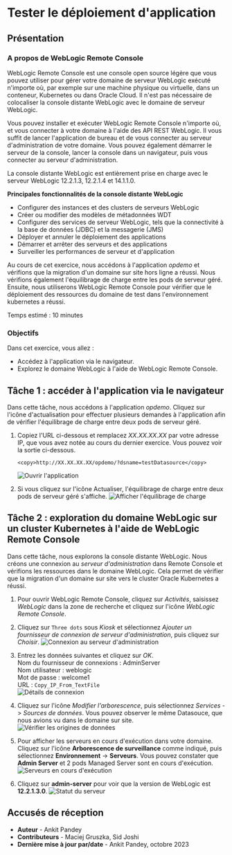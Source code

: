 # Tester le déploiement d'application

## Présentation

### A propos de WebLogic Remote Console

WebLogic Remote Console est une console open source légère que vous pouvez utiliser pour gérer votre domaine de serveur WebLogic exécuté n'importe où, par exemple sur une machine physique ou virtuelle, dans un conteneur, Kubernetes ou dans Oracle Cloud. Il n'est pas nécessaire de colocaliser la console distante WebLogic avec le domaine de serveur WebLogic.

Vous pouvez installer et exécuter WebLogic Remote Console n'importe où, et vous connecter à votre domaine à l'aide des API REST WebLogic. Il vous suffit de lancer l'application de bureau et de vous connecter au serveur d'administration de votre domaine. Vous pouvez également démarrer le serveur de la console, lancer la console dans un navigateur, puis vous connecter au serveur d'administration.

La console distante WebLogic est entièrement prise en charge avec le serveur WebLogic 12.2.1.3, 12.2.1.4 et 14.1.1.0.

**Principales fonctionnalités de la console distante WebLogic**

*   Configurer des instances et des clusters de serveurs WebLogic
*   Créer ou modifier des modèles de métadonnées WDT
*   Configurer des services de serveur WebLogic, tels que la connectivité à la base de données (JDBC) et la messagerie (JMS)
*   Déployer et annuler le déploiement des applications
*   Démarrer et arrêter des serveurs et des applications
*   Surveiller les performances de serveur et d'application

Au cours de cet exercice, nous accédons à l'application _opdemo_ et vérifions que la migration d'un domaine sur site hors ligne a réussi. Nous vérifions également l'équilibrage de charge entre les pods de serveur géré. Ensuite, nous utiliserons WebLogic Remote Console pour vérifier que le déploiement des ressources du domaine de test dans l'environnement kubernetes a réussi.

Temps estimé : 10 minutes

### Objectifs

Dans cet exercice, vous allez :

*   Accédez à l'application via le navigateur.
*   Explorez le domaine WebLogic à l'aide de WebLogic Remote Console.

## Tâche 1 : accéder à l'application via le navigateur

Dans cette tâche, nous accédons à l'application _opdemo_. Cliquez sur l'icône d'actualisation pour effectuer plusieurs demandes à l'application afin de vérifier l'équilibrage de charge entre deux pods de serveur géré.

1.  Copiez l'URL ci-dessous et remplacez _XX.XX.XX.XX_ par votre adresse IP, que vous avez notée au cours du dernier exercice. Vous pouvez voir la sortie ci-dessous.
    
        <copy>http://XX.XX.XX.XX/opdemo/?dsname=testDatasource</copy>
        
    
    ![Ouvrir l'application](images/open-application.png)
    
2.  Si vous cliquez sur l'icône Actualiser, l'équilibrage de charge entre deux pods de serveur géré s'affiche. ![Afficher l'équilibrage de charge](images/show-load-balancing.png)
    

## Tâche 2 : exploration du domaine WebLogic sur un cluster Kubernetes à l'aide de WebLogic Remote Console

Dans cette tâche, nous explorons la console distante WebLogic. Nous créons une connexion au _serveur d'administration_ dans Remote Console et vérifions les ressources dans le domaine WebLogic. Cela permet de vérifier que la migration d'un domaine sur site vers le cluster Oracle Kubernetes a réussi.

1.  Pour ouvrir WebLogic Remote Console, cliquez sur _Activités_, saisissez _WebLogic_ dans la zone de recherche et cliquez sur l'icône _WebLogic Remote Console_.
    
2.  Cliquez sur `Three dots` sous _Kiosk_ et sélectionnez _Ajouter un fournisseur de connexion de serveur d'administration_, puis cliquez sur _Choisir_. ![Connexion au serveur d'administration](images/adminserver-connection.png)
    
3.  Entrez les données suivantes et cliquez sur _OK_.  
    Nom du fournisseur de connexions : AdminServer  
    Nom utilisateur : weblogic  
    Mot de passe : welcome1  
    URL : `Copy_IP_From_TextFile`  
    ![Détails de connexion](images/connection-details.png)
    
4.  Cliquez sur l'icône _Modifier l'arborescence_, puis sélectionnez _Services_ -> _Sources de données_. Vous pouvez observer le même Datasouce, que nous avions vu dans le domaine sur site. ![Vérifier les origines de données](images/verify-datasources.png)
    
5.  Pour afficher les serveurs en cours d'exécution dans votre domaine. Cliquez sur l'icône **Arborescence de surveillance** comme indiqué, puis sélectionnez **Environnement** -> **Serveurs**. Vous pouvez constater que **Admin Server** et 2 pods Managed Server sont en cours d'exécution. ![Serveurs en cours d'exécution](images/running-server-status.png)
    
6.  Cliquez sur **admin-server** pour voir que la version de WebLogic est **12.2.1.3.0**. ![Statut du serveur](images/wls-version.png)
    

## Accusés de réception

*   **Auteur** - Ankit Pandey
*   **Contributeurs** - Maciej Gruszka, Sid Joshi
*   **Dernière mise à jour par/date** - Ankit Pandey, octobre 2023